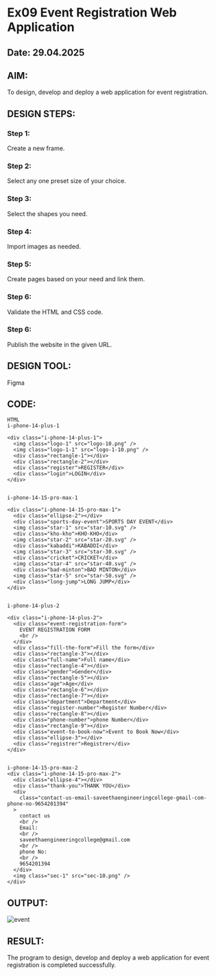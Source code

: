 # Ex09 Event Registration Web Application
## Date: 29.04.2025

## AIM:
To design, develop and deploy a web application for event registration.

## DESIGN STEPS:

### Step 1:
Create a new frame.

### Step 2:
Select any one preset size of your choice.

### Step 3:
Select the shapes you need.

### Step 4:
Import images as needed.

### Step 5:
Create pages based on your need and link them.

### Step 6:

Validate the HTML and CSS code.

### Step 6:

Publish the website in the given URL.

## DESIGN TOOL:
Figma

## CODE:
```
HTML
i-phone-14-plus-1

<div class="i-phone-14-plus-1">
  <img class="logo-1" src="logo-10.png" />
  <img class="logo-1-1" src="logo-1-10.png" />
  <div class="rectangle-1"></div>
  <div class="rectangle-2"></div>
  <div class="register">REGISTER</div>
  <div class="login">LOGIN</div>
</div>


i-phone-14-15-pro-max-1

<div class="i-phone-14-15-pro-max-1">
  <div class="ellipse-2"></div>
  <div class="sports-day-event">SPORTS DAY EVENT</div>
  <img class="star-1" src="star-10.svg" />
  <div class="kho-kho">KHO-KHO</div>
  <img class="star-2" src="star-20.svg" />
  <div class="kabaddi">KABADDI</div>
  <img class="star-3" src="star-30.svg" />
  <div class="cricket">CRICKET</div>
  <img class="star-4" src="star-40.svg" />
  <div class="bad-minton">BAD MINTON</div>
  <img class="star-5" src="star-50.svg" />
  <div class="long-jump">LONG JUMP</div>
</div>


i-phone-14-plus-2

<div class="i-phone-14-plus-2">
  <div class="event-registration-form">
    EVENT REGISTRATION FORM
    <br />
  </div>
  <div class="fill-the-form">Fill the form</div>
  <div class="rectangle-3"></div>
  <div class="full-name">Full name</div>
  <div class="rectangle-4"></div>
  <div class="gender">Gender</div>
  <div class="rectangle-5"></div>
  <div class="age">Age</div>
  <div class="rectangle-6"></div>
  <div class="rectangle-7"></div>
  <div class="department">Department</div>
  <div class="register-number">Register Number</div>
  <div class="rectangle-8"></div>
  <div class="phone-number">phone Number</div>
  <div class="rectangle-9"></div>
  <div class="event-to-book-now">Event to Book Now</div>
  <div class="ellipse-3"></div>
  <div class="registrer">Registrer</div>
</div>


i-phone-14-15-pro-max-2
<div class="i-phone-14-15-pro-max-2">
  <div class="ellipse-4"></div>
  <div class="thank-you">THANK YOU</div>
  <div
    class="contact-us-email-saveethaengineeringcollege-gmail-com-phone-no-9654201394"
  >
    contact us
    <br />
    Email:
    <br />
    saveethaengineeringcollege@gmail.com
    <br />
    phone No:
    <br />
    9654201394
  </div>
  <img class="sec-1" src="sec-10.png" />
</div>
```

## OUTPUT:

![event](https://github.com/user-attachments/assets/363f1922-fd62-47d1-bd98-b96e8b489183)

## RESULT:
The program to design, develop and deploy a web application for event registration is completed successfully.
